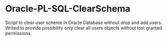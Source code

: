 # Oracle-PL-SQL-ClearSchema
Script to clear user scheme in Oracle Database without drop and add users. Writed to provide possibility only clear all users objects without lost granted permissions.

